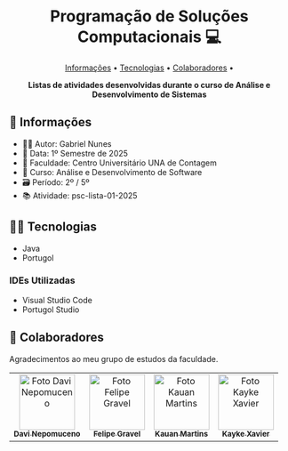 <h1 align="center" style="font-weight: bold;">Programação de Soluções Computacionais 💻</h1>

<p align="center">
 <a href="#info">Informações</a> • 
 <a href="#tech">Tecnologias</a> • 
 <a href="#colab">Colaboradores</a> •
</p>

<p align="center">
    <b>Listas de atividades desenvolvidas durante o curso de Análise e Desenvolvimento de Sistemas</b>
</p>

<h2 id="info">💾 Informações</h2>

- 👨‍💻 Autor: Gabriel Nunes
- 📅 Data: 1º Semestre de 2025
- 🏫 Faculdade: Centro Universitário UNA de Contagem
- 📖 Curso: Análise e Desenvolvimento de Software
- 🗃️ Período: 2º / 5º
- 📚 Atividade: psc-lista-01-2025

<h2 id="tech">👨‍💻 Tecnologias</h2>

- Java
- Portugol

<h3>IDEs Utilizadas</h3>

- Visual Studio Code
- Portugol Studio
  
<h2 id="colab">🤝 Colaboradores</h2>

Agradecimentos ao meu grupo de estudos da faculdade.

<table>
  <tr>
    <td align="center">
      <a href="#">
        <img src="https://avatars.githubusercontent.com/u/140465135?v=4" width="100px;" alt="Foto Davi Nepomuceno"/><br>
        <sub>
          <b>Davi Nepomuceno</b>
        </sub>
      </a>
    </td>
    <td align="center">
      <a href="#">
        <img src="https://avatars.githubusercontent.com/u/178436439?v=4" width="100px;" alt="Foto Felipe Gravel"/><br>
        <sub>
          <b>Felipe Gravel</b>
        </sub>
      </a>
    </td>
    <td align="center">
      <a href="#">
        <img src="https://avatars.githubusercontent.com/u/100448086?v=4" width="100px;" alt="Foto Kauan Martins"/><br>
        <sub>
          <b>Kauan Martins</b>
        </sub>
      </a>
    </td>
		<td align="center">
    	<a href="#">
        <img src="https://avatars.githubusercontent.com/u/179497233?v=4" width="100px;" alt="Foto Kayke Xavier"/><br>
        <sub>
          <b>Kayke Xavier</b>
        </sub>
      </a>
    </td>
  </tr>
</table>
